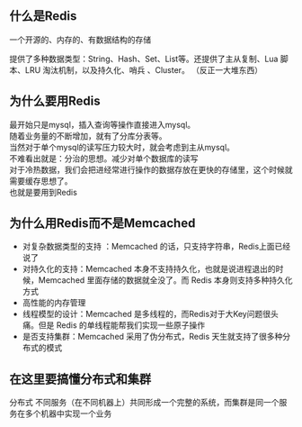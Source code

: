 ## 什么是Redis
一个开源的、内存的、有数据结构的存储

提供了多种数据类型：String、Hash、Set、List等。还提供了主从复制、Lua 脚本、LRU 淘汰机制，以及持久化、哨兵 、Cluster。
（反正一大堆东西）

## 为什么要用Redis
最开始只是mysql，插入查询等操作直接进入mysql。\
随着业务量的不断增加，就有了分库分表等。\
当然对于单个mysql的读写压力较大时，就会考虑到主从mysql。\
不难看出就是：分治的思想。减少对单个数据库的读写\
对于冷热数据，我们会把进经常进行操作的数据存放在更快的存储里，这个时候就需要缓存思想了。\
也就是要用到Redis

## 为什么用Redis而不是Memcached
- 对复杂数据类型的支持 ：Memcached 的话，只支持字符串，Redis上面已经说了
- 对持久化的支持：Memcached 本身不支持持久化，也就是说进程退出的时候，Memcached 里面存储的数据就全没了。而 Redis 本身则支持多种持久化方式
- 高性能的内存管理
- 线程模型的设计：Memcached 是多线程的，而Redis对于大Key问题很头痛。但是 Redis 的单线程能帮我们实现一些原子操作
- 是否支持集群：Memcached 采用了伪分布式，Redis 天生就支持了很多种分布式的模式

## 在这里要搞懂分布式和集群
分布式 不同服务（在不同机器上）共同形成一个完整的系统，而集群是同一个服务在多个机器中实现一个业务



